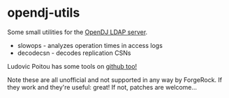 opendj-utils
============

Some small utilities for the [OpenDJ LDAP server](http://opendj.forgerock.org/).

* slowops - analyzes operation times in access logs
* decodecsn - decodes replication CSNs

Ludovic Poitou has some tools on [github too!](/ludomp/opendj-utils)

Note these are all unofficial and not supported in any way by ForgeRock. If
they work and they're useful: great! If not, patches are welcome...
